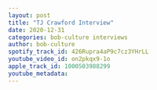 ```yaml
---
layout: post
title: "TJ Crawford Interview"
date: 2020-12-31
categories: bob-culture interviews
author: bob-culture
spotify_track_id: 426Rupra4aP9c7cz3YHrLL
youtube_video_id: on2pkqx9-1o
apple_track_id: 1000503988299
youtube_metadata: 
---
```

